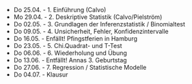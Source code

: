 - Do 25.04. - 1. Einführung (Calvo)
- Mo 29.04. - 2. Deskriptive Statistik (Calvo/Pielström)
- Do 02.05. - 3. Grundlagen der Inferenzstatistik / Binomialtest
- Do 09.05. - 4. Unsicherheit, Fehler, Konfidenzintervalle
- Do 16.05. - Enfällt! Pfingstferien in Hamburg
- Do 23.05. - 5. Chi.Quadrat- und T-Test
- Do 06.06. - 6. Wiederholung und Übung
- Do 13.06. - Entfällt! Annas 3. Geburtstag
- Do 27.06. - 7. Regression / Statistische Modelle
- Do 04.07. - Klausur
